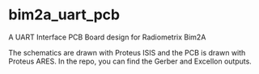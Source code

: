 bim2a_uart_pcb
==============

A UART Interface PCB Board design for Radiometrix Bim2A

The schematics are drawn with Proteus ISIS and the PCB is drawn with Proteus ARES.
In the repo, you can find the Gerber and Excellon outputs.
